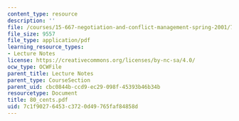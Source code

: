 ```yaml
---
content_type: resource
description: ''
file: /courses/15-667-negotiation-and-conflict-management-spring-2001/7c1f90276453c3720d49765faf84858d_80_cents.pdf
file_size: 9557
file_type: application/pdf
learning_resource_types:
- Lecture Notes
license: https://creativecommons.org/licenses/by-nc-sa/4.0/
ocw_type: OCWFile
parent_title: Lecture Notes
parent_type: CourseSection
parent_uid: cbc0844b-ccd9-ec29-098f-45393b46b34b
resourcetype: Document
title: 80_cents.pdf
uid: 7c1f9027-6453-c372-0d49-765faf84858d
---
```

